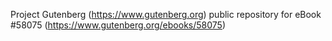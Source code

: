 Project Gutenberg (https://www.gutenberg.org) public repository for
eBook #58075 (https://www.gutenberg.org/ebooks/58075)

